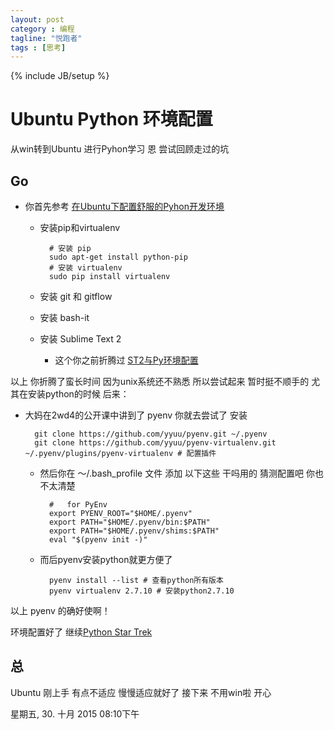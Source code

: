 ```yaml
---
layout: post
category : 编程
tagline: "悦跑者"
tags : [思考]
---
```

{% include JB/setup %}

# Ubuntu Python 环境配置

从win转到Ubuntu 进行Pyhon学习 恩 尝试回顾走过的坑

## Go 

- 你首先参考 [在Ubuntu下配置舒服的Pyhon开发环境](http://xiaocong.github.io/blog/2013/06/18/customize-python-dev-environment-on-ubuntu/) 
	- 安装pip和virtualenv

			# 安装 pip
			sudo apt-get install python-pip
			# 安装 virtualenv
			sudo pip install virtualenv

	- 安装 git 和 gitflow
	- 安装 bash-it
	- 安装 Sublime Text 2
		- 这个你之前折腾过 [ST2与Py环境配置](https://jeremiahzhang.gitbooks.io/omooc2py/content/0MOOC/SubPy.html) 

以上 你折腾了蛮长时间 因为unix系统还不熟悉 所以尝试起来 暂时挺不顺手的 尤其在安装python的时候 后来：

- 大妈在2wd4的公开课中讲到了 pyenv 你就去尝试了 安装

		git clone https://github.com/yyuu/pyenv.git ~/.pyenv
		git clone https://github.com/yyuu/pyenv-virtualenv.git ~/.pyenv/plugins/pyenv-virtualenv # 配置插件
	- 然后你在 ～/.bash_profile 文件 添加 以下这些 干吗用的 猜测配置吧 你也不太清楚

			#   for PyEnv
			export PYENV_ROOT="$HOME/.pyenv"
			export PATH="$HOME/.pyenv/bin:$PATH"
			export PATH="$HOME/.pyenv/shims:$PATH"
			eval "$(pyenv init -)"

	- 而后pyenv安装python就更方便了
		
			pyenv install --list # 查看python所有版本
			pyenv virtualenv 2.7.10 # 安装python2.7.10

以上 pyenv 的确好使啊！

环境配置好了 继续[Python Star Trek](https://jeremiahzhang.gitbooks.io/omooc2py/content/) 

## 总

Ubuntu 刚上手 有点不适应 慢慢适应就好了 接下来 不用win啦 开心

星期五, 30. 十月 2015 08:10下午 


















		